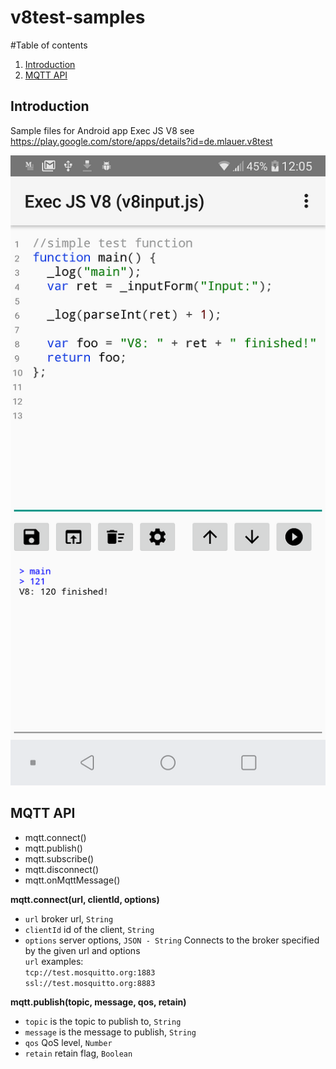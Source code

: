 # v8test-samples

#Table of contents
1. [Introduction](#introduction)
2. [MQTT API](#mqtt_api)


## Introduction <a name="introduction"></a>
Sample files for Android app Exec JS V8 see https://play.google.com/store/apps/details?id=de.mlauer.v8test

![Alt text](/screenshots/Screenshot_2020-06-27-12-05-44.png?raw=true "Screenshot input form")

## MQTT API <a name="mqtt_api"></a>
* mqtt.connect()
* mqtt.publish()
* mqtt.subscribe()
* mqtt.disconnect()
* mqtt.onMqttMessage()

**mqtt.connect(url, clientId, options)**
* `url` broker url, `String`
* `clientId` id of the client, `String`
* `options` server options, `JSON - String`
Connects to the broker specified by the given url and options  
  `url` examples:  
  `tcp://test.mosquitto.org:1883`  
  `ssl://test.mosquitto.org:8883`  


**mqtt.publish(topic, message, qos, retain)**
* `topic` is the topic to publish to, `String`
* `message` is the message to publish, `String`
* `qos` QoS level, `Number`
* `retain` retain flag, `Boolean`


